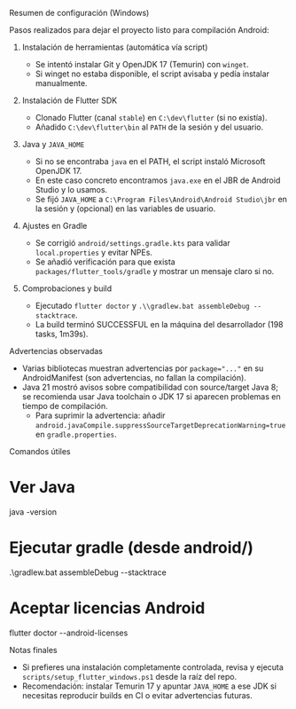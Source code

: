 Resumen de configuración (Windows)

Pasos realizados para dejar el proyecto listo para compilación Android:

1) Instalación de herramientas (automática vía script)
   - Se intentó instalar Git y OpenJDK 17 (Temurin) con `winget`.
   - Si winget no estaba disponible, el script avisaba y pedía instalar manualmente.

2) Instalación de Flutter SDK
   - Clonado Flutter (canal `stable`) en `C:\dev\flutter` (si no existía).
   - Añadido `C:\dev\flutter\bin` al `PATH` de la sesión y del usuario.

3) Java y `JAVA_HOME`
   - Si no se encontraba `java` en el PATH, el script instaló Microsoft OpenJDK 17.
   - En este caso concreto encontramos `java.exe` en el JBR de Android Studio y lo usamos.
   - Se fijó `JAVA_HOME` a `C:\Program Files\Android\Android Studio\jbr` en la sesión y (opcional) en las variables de usuario.

4) Ajustes en Gradle
   - Se corrigió `android/settings.gradle.kts` para validar `local.properties` y evitar NPEs.
   - Se añadió verificación para que exista `packages/flutter_tools/gradle` y mostrar un mensaje claro si no.

5) Comprobaciones y build
   - Ejecutado `flutter doctor` y `.\\gradlew.bat assembleDebug --stacktrace`.
   - La build terminó SUCCESSFUL en la máquina del desarrollador (198 tasks, 1m39s).

Advertencias observadas
- Varias bibliotecas muestran advertencias por `package="..."` en su AndroidManifest (son advertencias, no fallan la compilación).
- Java 21 mostró avisos sobre compatibilidad con source/target Java 8; se recomienda usar Java toolchain o JDK 17 si aparecen problemas en tiempo de compilación.
  - Para suprimir la advertencia: añadir `android.javaCompile.suppressSourceTargetDeprecationWarning=true` en `gradle.properties`.

Comandos útiles

# Ver Java
java -version

# Ejecutar gradle (desde android/)
.\\gradlew.bat assembleDebug --stacktrace

# Aceptar licencias Android
flutter doctor --android-licenses

Notas finales
- Si prefieres una instalación completamente controlada, revisa y ejecuta `scripts/setup_flutter_windows.ps1` desde la raíz del repo.
- Recomendación: instalar Temurin 17 y apuntar `JAVA_HOME` a ese JDK si necesitas reproducir builds en CI o evitar advertencias futuras.
